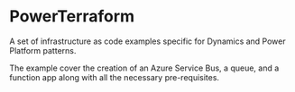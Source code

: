 # PowerTerraform
A set of infrastructure as code examples specific for Dynamics and Power Platform patterns.

The example cover the creation of an Azure Service Bus, a queue, and a function app along with all the necessary pre-requisites.
